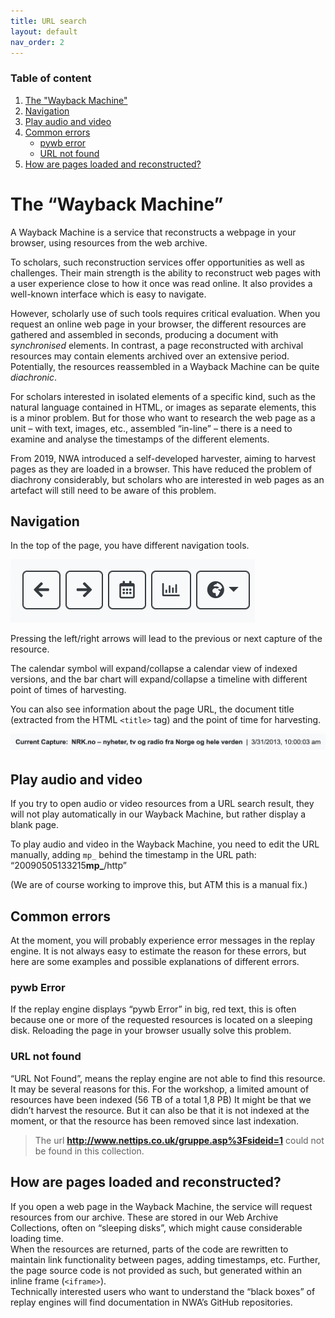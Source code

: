 ```yaml
---
title: URL search
layout: default
nav_order: 2
---
```


### Table of content
1. [The "Wayback Machine"](#the-wayback-machine)
2. [Navigation](#navigation)
3. [Play audio and video](#play-audio-and-video)
4. [Common errors](#common-error)
    - [pywb error](#pywb)
    - [URL not found](#url-not-found)
5. [How are pages loaded and reconstructed?](#how-are-pages-loaded-and-reconstructed)


# The “Wayback Machine”
A Wayback Machine is a service that reconstructs a webpage in your browser, using resources from the web archive.  

To scholars, such reconstruction services offer opportunities as well as challenges. Their main strength is the ability to reconstruct web pages with a user experience close to how it once was read online. It also provides a well-known interface which is easy to navigate.  

However, scholarly use of such tools requires critical evaluation. When you request an online web page in your browser, the different resources are gathered and assembled in seconds, producing a document with *synchronised* elements. In contrast, a page reconstructed with archival resources may contain elements archived over an extensive period. Potentially, the resources reassembled in a Wayback Machine can be quite *diachronic*.  

For scholars interested in isolated elements of a specific kind, such as the natural language contained in HTML, or images as separate elements, this is a minor problem. But for those who want to research the web page as a unit – with text, images, etc., assembled “in-line” – there is a need to examine and analyse the timestamps of the different elements.  

From 2019, NWA introduced a self-developed harvester, aiming to harvest pages as they are loaded in a browser. This have reduced the problem of diachrony considerably, but scholars who are interested in web pages as an artefact will still need to be aware of this problem.  

## Navigation
In the top of the page, you have different navigation tools.  

![](../img/navbar.png)

Pressing the left/right arrows will lead to the previous or next capture of the resource.  

The calendar symbol will expand/collapse a calendar view of indexed versions, and the bar chart will expand/collapse a timeline with different point of times of harvesting.  

You can also see information about the page URL, the document title (extracted from the HTML `<title>` tag) and the point of time for harvesting.  

![](../img/capture-info.png)

## Play audio and video
If you try to open audio or video resources from a URL search result, they will not play automatically in our Wayback Machine, but rather display a blank page.  
  
To play audio and video in the Wayback Machine, you need to edit the URL manually, adding 
`mp_`  behind the timestamp in the URL path: “20090505133215**mp_**/http”  
  
(We are of course working to improve this, but ATM this is a manual fix.)  

##	Common errors
At the moment, you will probably experience error messages in the replay engine. It is not always easy to estimate the reason for these errors, but here are some examples and possible explanations of different errors.  

### pywb Error 
If the replay engine displays “pywb Error” in big, red text, this is often because one or more of the requested resources is located on a sleeping disk. Reloading the page in your browser usually solve this problem.  

### URL not found 
“URL Not Found”, means the replay engine are not able to find this resource. It may be several reasons for this. For the workshop, a limited amount of resources have been indexed (56 TB of a total 1,8 PB) It might be that we didn’t harvest the resource. But it can also be that it is not indexed at the moment, or that the resource has been removed since last indexation.  

> The url **http://www.nettips.co.uk/gruppe.asp%3Fsideid=1** could not be found in this collection.  

## How are pages loaded and reconstructed?
If you open a web page in the Wayback Machine, the service will request resources from our archive. These are stored in our Web Archive Collections, often on “sleeping disks”, which might cause considerable loading time.  
When the resources are returned, parts of the code are rewritten to maintain link functionality between pages, adding timestamps, etc. Further, the page source code is not provided as such, but generated within an inline frame (`<iframe>`).  
Technically interested users who want to understand the “black boxes” of replay engines will find documentation in NWA’s GitHub repositories.
